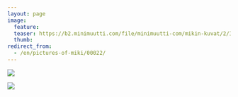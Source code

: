 ```yaml
---
layout: page
image:
  feature:
  teaser: https://b2.minimuutti.com/file/minimuutti-com/mikin-kuvat/2/IMG26851-245px.jpg
  thumb:
redirect_from:
  - /en/pictures-of-miki/00022/
---
```


![](https://b2.minimuutti.com/file/minimuutti-com/mikin-kuvat/2/IMG26855-800px.jpg)

![](https://b2.minimuutti.com/file/minimuutti-com/mikin-kuvat/2/IMG26851-800px.jpg)
